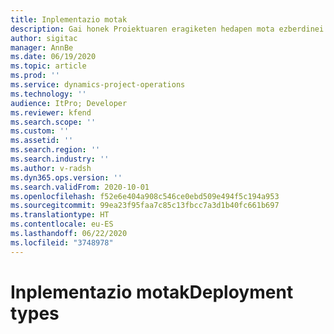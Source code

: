 ```yaml
---
title: Inplementazio motak
description: Gai honek Proiektuaren eragiketen hedapen mota ezberdinei buruzko informazioa eskaintzen du eta zure enpresarentzat egokia den zehazten lagunduko dizu.
author: sigitac
manager: AnnBe
ms.date: 06/19/2020
ms.topic: article
ms.prod: ''
ms.service: dynamics-project-operations
ms.technology: ''
audience: ItPro; Developer
ms.reviewer: kfend
ms.search.scope: ''
ms.custom: ''
ms.assetid: ''
ms.search.region: ''
ms.search.industry: ''
ms.author: v-radsh
ms.dyn365.ops.version: ''
ms.search.validFrom: 2020-10-01
ms.openlocfilehash: f52e6e404a908c546ce0ebd509e494f5c194a953
ms.sourcegitcommit: 99ea23f95faa7c85c13fbcc7a3d1b40fc661b697
ms.translationtype: HT
ms.contentlocale: eu-ES
ms.lasthandoff: 06/22/2020
ms.locfileid: "3748978"
---
```

# <a name="deployment-types"></a><span data-ttu-id="f6e92-103">Inplementazio motak</span><span class="sxs-lookup"><span data-stu-id="f6e92-103">Deployment types</span></span>

